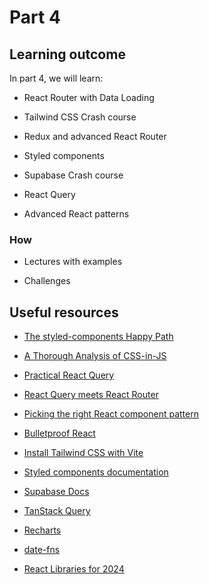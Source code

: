 # Part 4

## Learning outcome

In part 4, we will learn:

- React Router with Data Loading

- Tailwind CSS Crash course

- Redux and advanced React Router

- Styled components

- Supabase Crash course

- React Query

- Advanced React patterns

### How

- Lectures with examples

- Challenges

## Useful resources

- [The styled-components Happy Path](https://www.joshwcomeau.com/css/styled-components/)

- [A Thorough Analysis of CSS-in-JS](https://css-tricks.com/a-thorough-analysis-of-css-in-js/)

- [Practical React Query](https://tkdodo.eu/blog/practical-react-query)

- [React Query meets React Router](https://tkdodo.eu/blog/react-query-meets-react-router)

- [Picking the right React component pattern](https://www.benmvp.com/blog/picking-right-react-component-pattern/)

- [Bulletproof React](https://github.com/alan2207/bulletproof-react)

- [Install Tailwind CSS with Vite](https://tailwindcss.com/docs/guides/vite)

- [Styled components documentation](https://styled-components.com/docs)

- [Supabase Docs](https://supabase.com/docs/reference/javascript/installing)

- [TanStack Query](https://tanstack.com/query/v4/docs/framework/react/overview)

- [Recharts](https://recharts.org/en-US/examples)

- [date-fns](https://date-fns.org/docs/Getting-Started/)

- [React Libraries for 2024](https://www.robinwieruch.de/react-libraries/)
